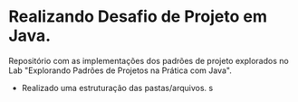 # Realizando Desafio de Projeto em Java.

Repositório com as implementações dos padrões de projeto explorados no Lab "Explorando Padrões de Projetos na Prática com Java". 

 - Realizado uma estruturação das pastas/arquivos. s
